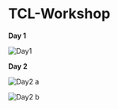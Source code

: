 # TCL-Workshop

**Day 1**

![Day1](https://github.com/Sonalighode/TCL-Workshop/assets/125658017/fa2748c9-acc8-4f55-9f7c-9b45c35bccbc)



**Day 2**

![Day2 a](https://github.com/Sonalighode/TCL-Workshop/assets/125658017/7337144a-1d03-4033-a9d7-3932444a9396)

![Day2 b](https://github.com/Sonalighode/TCL-Workshop/assets/125658017/4ac5116f-e242-439a-aa76-b0ce8b56789e)

